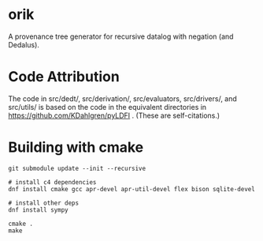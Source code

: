 # orik
A provenance tree generator for recursive datalog with negation (and Dedalus).

# Code Attribution


The code in src/dedt/, src/derivation/, src/evaluators, src/drivers/, and src/utils/ is based on the code in the equivalent directories in https://github.com/KDahlgren/pyLDFI . (These are self-citations.)

# Building with cmake

```
git submodule update --init --recursive

# install c4 dependencies
dnf install cmake gcc apr-devel apr-util-devel flex bison sqlite-devel

# install other deps
dnf install sympy

cmake .
make
```

